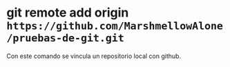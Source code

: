 # git remote add origin `https://github.com/MarshmellowAlone/pruebas-de-git.git`

Con este comando se vincula un repositorio local con github.